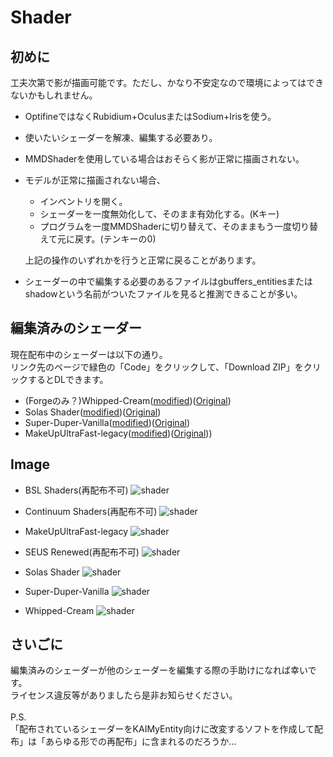 # Shader

## 初めに

工夫次第で影が描画可能です。ただし、かなり不安定なので環境によってはできないかもしれません。  

* OptifineではなくRubidium+OculusまたはSodium+Irisを使う。  
* 使いたいシェーダーを解凍、編集する必要あり。  
* MMDShaderを使用している場合はおそらく影が正常に描画されない。  
* モデルが正常に描画されない場合、

  * インベントリを開く。
  * シェーダーを一度無効化して、そのまま有効化する。(Kキー)
  * プログラムを一度MMDShaderに切り替えて、そのままもう一度切り替えて元に戻す。(テンキーの0)  

  上記の操作のいずれかを行うと正常に戻ることがあります。
* シェーダーの中で編集する必要のあるファイルはgbuffers_entitiesまたはshadowという名前がついたファイルを見ると推測できることが多い。  

## 編集済みのシェーダー

現在配布中のシェーダーは以下の通り。  
リンク先のページで緑色の「Code」をクリックして、「Download ZIP」をクリックするとDLできます。

* (Forgeのみ？)Whipped-Cream([modified](https://github.com/Gengorou-C/Whipped-Cream))([Original](https://github.com/Zi7ar21/Whipped-Cream))
* Solas Shader([modified](https://github.com/Gengorou-C/Solas-Shader))([Original](https://github.com/Septonious/Solas-Shader))
* Super-Duper-Vanilla([modified](https://github.com/Gengorou-C/Super-Duper-Vanilla))([Original](https://github.com/Eldeston/Super-Duper-Vanilla))
* MakeUpUltraFast-legacy([modified](https://github.com/Gengorou-C/MakeUpUltraFast/tree/legacy))([Original](https://github.com/javiergcim/MakeUpUltraFast/tree/legacy)))

## Image

* BSL Shaders(再配布不可)
![shader](image/BSL.png)

* Continuum Shaders(再配布不可)
![shader](image/Continuum.png)

* MakeUpUltraFast-legacy
![shader](image/MakeUp.png)

* SEUS Renewed(再配布不可)
![shader](image/SEUS.png)

* Solas Shader
![shader](image/Solas.png)

* Super-Duper-Vanilla
![shader](image/Super-Duper.png)

* Whipped-Cream
![shader](image/Whipped-Cream.png)

## さいごに

編集済みのシェーダーが他のシェーダーを編集する際の手助けになれば幸いです。  
ライセンス違反等がありましたら是非お知らせください。
<br>
<br>
P.S.  
「配布されているシェーダーをKAIMyEntity向けに改変するソフトを作成して配布」は「あらゆる形での再配布」に含まれるのだろうか…
